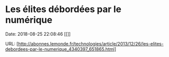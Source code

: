 # Les élites débordées par le numérique

Date: 2018-08-25 22:08:46
[[]]

URL: [http://abonnes.lemonde.fr/technologies/article/2013/12/26/les-elites-debordees-par-le-numerique_4340397_651865.html]
